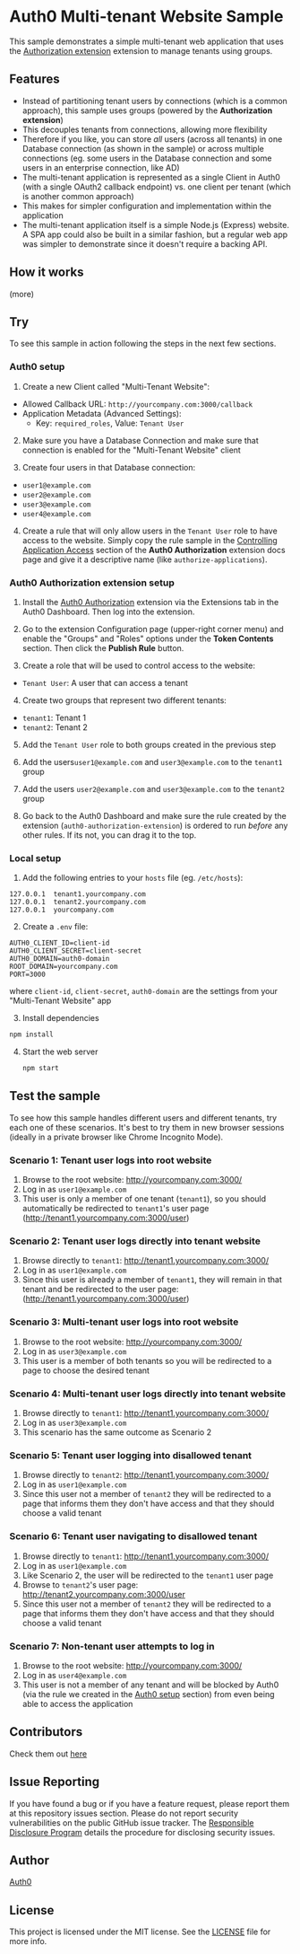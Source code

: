 # Auth0 Multi-tenant Website Sample

This sample demonstrates a simple multi-tenant web application that uses the [Authorization extension](https://auth0.com/docs/extensions/authorization-extension) extension to manage tenants using groups.

## Features

* Instead of partitioning tenant users by connections (which is a common approach), this sample uses groups (powered by the **Authorization extension**)
* This decouples tenants from connections, allowing more flexibility
* Therefore if you like, you can store _all_ users (across all tenants) in one Database connection (as shown in the sample) or across multiple connections (eg. some users in the Database connection and some users in an enterprise connection, like AD)
* The multi-tenant application is represented as a single Client in Auth0 (with a single OAuth2 callback endpoint) vs. one client per tenant (which is another common approach)
* This makes for simpler configuration and implementation within the application
* The multi-tenant application itself is a simple Node.js (Express) website. A SPA app could also be built in a similar fashion, but a regular web app was simpler to demonstrate since it doesn't require a backing API.

## How it works

(more)

## Try

To see this sample in action following the steps in the next few sections.

### Auth0 setup

1. Create a new Client called "Multi-Tenant Website":
  * Allowed Callback URL: `http://yourcompany.com:3000/callback`
  * Application Metadata (Advanced Settings):
    * Key: `required_roles`, Value: `Tenant User`

2. Make sure you have a Database Connection and make sure that connection is enabled for the "Multi-Tenant Website" client

3. Create four users in that Database connection:
  * `user1@example.com`
  * `user2@example.com`
  * `user3@example.com`
  * `user4@example.com`

4. Create a rule that will only allow users in the `Tenant User` role to have access to the website. Simply copy the rule sample in the [Controlling Application Access](https://auth0.com/docs/extensions/authorization-extension#controlling-application-access) section of the **Auth0 Authorization** extension docs page and give it a descriptive name (like `authorize-applications`).

### Auth0 Authorization extension setup

1. Install the [Auth0 Authorization](https://auth0.com/docs/extensions/authorization-extension) extension via the Extensions tab in the Auth0 Dashboard. Then log into the extension.

2. Go to the extension Configuration page (upper-right corner menu) and enable the "Groups" and "Roles" options under the **Token Contents** section. Then click the **Publish Rule** button.

3. Create a role that will be used to control access to the website:
  * `Tenant User`: A user that can access a tenant

4. Create two groups that represent two different tenants:
  * `tenant1`: Tenant 1
  * `tenant2`: Tenant 2

5. Add the `Tenant User` role to both groups created in the previous step

6. Add the users`user1@example.com` and `user3@example.com` to the `tenant1` group

7. Add the users `user2@example.com` and `user3@example.com` to the `tenant2` group

8. Go back to the Auth0 Dashboard and make sure the rule created by the extension (`auth0-authorization-extension`) is ordered to run _before_ any other rules. If its not, you can drag it to the top.

### Local setup

1. Add the following entries to your `hosts` file (eg. `/etc/hosts`):  

  ```
  127.0.0.1  tenant1.yourcompany.com
  127.0.0.1  tenant2.yourcompany.com
  127.0.0.1  yourcompany.com
  ```

2. Create a `.env` file:  

  ```
  AUTH0_CLIENT_ID=client-id
  AUTH0_CLIENT_SECRET=client-secret
  AUTH0_DOMAIN=auth0-domain
  ROOT_DOMAIN=yourcompany.com
  PORT=3000
  ```

  where `client-id`, `client-secret`, `auth0-domain` are the settings from your "Multi-Tenant Website" app

3. Install dependencies  

  ```sh
  npm install
  ```

4. Start the web server  

   ```sh
   npm start
   ```

## Test the sample

To see how this sample handles different users and different tenants, try each one of these scenarios. It's best to try them in new browser sessions (ideally in a private browser like Chrome Incognito Mode).

### Scenario 1: Tenant user logs into root website

1. Browse to the root website: http://yourcompany.com:3000/
2. Log in as `user1@example.com`
3. This user is only a member of one tenant (`tenant1`), so you should automatically be redirected to `tenant1`'s user page (http://tenant1.yourcompany.com:3000/user)

### Scenario 2: Tenant user logs directly into tenant website

1. Browse directly to `tenant1`: http://tenant1.yourcompany.com:3000/
2. Log in as `user1@example.com`
3. Since this user is already a member of `tenant1`, they will remain in that tenant and be redirected to the user page: (http://tenant1.yourcompany.com:3000/user)

### Scenario 3: Multi-tenant user logs into root website

1. Browse to the root website: http://yourcompany.com:3000/
2. Log in as `user3@example.com`
3. This user is a member of both tenants so you will be redirected to a page to choose the desired tenant

### Scenario 4: Multi-tenant user logs directly into tenant website

1. Browse directly to `tenant1`: http://tenant1.yourcompany.com:3000/
2. Log in as `user3@example.com`
3. This scenario has the same outcome as Scenario 2

### Scenario 5: Tenant user logging into disallowed tenant

1. Browse directly to `tenant2`: http://tenant1.yourcompany.com:3000/
2. Log in as `user1@example.com`
3. Since this user not a member of `tenant2` they will be redirected to a page that informs them they don't have access and that they should choose a valid tenant

### Scenario 6: Tenant user navigating to disallowed tenant

1. Browse directly to `tenant1`: http://tenant1.yourcompany.com:3000/
2. Log in as `user1@example.com`
3. Like Scenario 2, the user will be redirected to the `tenant1` user page
4. Browse to `tenant2`'s user page: http://tenant2.yourcompany.com:3000/user
5. Since this user not a member of `tenant2` they will be redirected to a page that informs them they don't have access and that they should choose a valid tenant

### Scenario 7: Non-tenant user attempts to log in

1. Browse to the root website: http://yourcompany.com:3000/
2. Log in as `user4@example.com`
3. This user is not a member of any tenant and will be blocked by Auth0 (via the rule we created in the [Auth0 setup](#auth0-setup) section) from even being able to access the application

## Contributors

Check them out [here](https://github.com/auth0-samples/auth0-cas-server/graphs/contributors)

## Issue Reporting

If you have found a bug or if you have a feature request, please report them at this repository issues section. Please do not report security vulnerabilities on the public GitHub issue tracker. The [Responsible Disclosure Program](https://auth0.com/whitehat) details the procedure for disclosing security issues.

## Author

[Auth0](https://auth0.com)

## License

This project is licensed under the MIT license. See the [LICENSE](LICENSE) file for more info.
